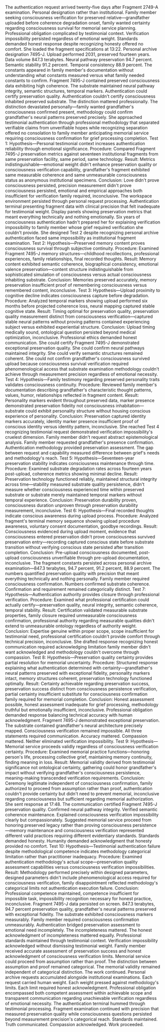 The authentication request arrived twenty-five days after Fragment 2749-A examination. Personal designation rather than institutional. Family member seeking consciousness verification for preserved relative—grandfather uploaded before coherence degradation onset, family wanted certainty regarding consciousness survival for memorial service planning. Professional obligation complicated by testimonial context. Verification impossibility persisted regardless of emotional weight. Standards demanded honest response despite recognizing honesty offered no comfort.
She loaded the fragment specifications at 13:22. Personal archive designation 7495-J. Upload performed 2031, preserved fourteen years. Data volume 847.3 terabytes. Neural pathway preservation 94.7 percent. Semantic stability 91.2 percent. Temporal consistency 88.9 percent. The constants appeared in family member's documentation without understanding what constants measured versus what family needed constants to confirm.
Fragment 7495-J contained preserved consciousness data exhibiting high coherence. The substrate maintained neural pathway integrity, semantic structures, temporal markers. Authentication could certify preservation quality. Authentication couldn't certify consciousness inhabited preserved substrate. The distinction mattered professionally. The distinction devastated personally—family wanted grandfather's consciousness confirmed present, methodology could confirm grandfather's neural patterns preserved precisely.
She approached testimonial authentication through professional methodology that separated verifiable claims from unverifiable hopes while recognizing separation offered no consolation to family member anticipating memorial service requiring consciousness confirmation for grief processing completion.
Test 1: Hypothesis—Personal testimonial context increases authentication reliability through emotional significance. Procedure: Compared Fragment 7495-J preservation metrics against seventeen institutional fragments from same preservation facility, same period, same technology. Result: Metrics indistinguishable—emotional weight didn't enhance preservation quality or consciousness verification capability, grandfather's fragment exhibited same measurable coherence and same unmeasurable consciousness status as anonymous institutional specimens. Conclusion: Love didn't prove consciousness persisted, precision measurement didn't prove consciousness persisted, emotional and empirical approaches both insufficient for verification family required, inconclusive.
The workspace environment persisted through personal request processing. Authentication terminal presenting fragment data with clinical precision that felt inadequate for testimonial weight. Display panels showing preservation metrics that meant everything technically and nothing emotionally. Six years of consciousness authentication hadn't prepared her for explaining verification impossibility to family member whose grief required verification she couldn't provide.
She designed Test 2 despite recognizing personal archive authentication faced same impossibility as institutional fragment examination.
Test 2: Hypothesis—Preserved memory content proves consciousness survival through subjective continuity. Procedure: Examined Fragment 7495-J memory structures—childhood recollections, professional experiences, family relationships, final recorded thoughts. Result: Memory content exhibited semantic coherence, biographical consistency, emotional valence preservation—content structure indistinguishable from sophisticated simulation of consciousness versus actual consciousness inhabiting substrate. Conclusion: Memories preserved accurately, memory preservation insufficient proof of remembering consciousness versus remembered content, inconclusive.
Test 3: Hypothesis—Upload proximity to cognitive decline indicates consciousness capture before degradation. Procedure: Analyzed temporal markers showing upload performed six months before projected coherence loss, neural mapping captured stable cognitive state. Result: Timing optimal for preservation quality, preservation quality measurement distinct from consciousness verification—captured stable neural patterns without proving patterns contained experiencing subject versus exhibited experiential structure. Conclusion: Upload timing medically sound, ontological question persisted beyond medical optimization, inconclusive.
Professional ethics demanded honest communication. She could certify Fragment 7495-J demonstrated exceptional preservation quality. She could confirm neural pathways maintained integrity. She could verify semantic structures remained coherent. She could not confirm grandfather's consciousness survived upload because consciousness survival verification required phenomenological access that substrate examination methodology couldn't achieve through measurement precision regardless of emotional necessity.
Test 4: Hypothesis—Family testimony regarding preserved personality traits validates consciousness continuity. Procedure: Reviewed family member's documentation describing grandfather's characteristic thought patterns, values, humor, relationships reflected in fragment content. Result: Personality markers evident throughout preserved data, marker presence demonstrated preservation fidelity not consciousness inhabitation—substrate could exhibit personality structure without housing conscious experience of personality. Conclusion: Preservation captured identity markers accurately, identity marker presence insufficient proof of conscious identity versus identity pattern, inconclusive.
She reached Test 4 recognizing testimonial request demonstrated verification impossibility's cruelest dimension. Family member didn't request abstract epistemological analysis. Family member requested grandfather's presence confirmation. Authentication methodology provided preservation assessment. The gap between request and capability measured difference between grief's needs and methodology's reach.
Test 5: Hypothesis—Seventeen-year preservation stability indicates consciousness maintenance through time. Procedure: Examined substrate degradation rates across fourteen years post-upload, coherence metrics showing minimal decline. Result: Preservation technology functioned reliably, maintained structural integrity across time—stability measured substrate quality persistence, didn't measure whether consciousness experienced time within preserved substrate or substrate merely maintained temporal markers without temporal experience. Conclusion: Preservation durability proven, consciousness duration unproven through preservation durability measurement, inconclusive.
Test 6: Hypothesis—Final recorded thoughts indicate conscious awareness during upload process. Procedure: Analyzed fragment's terminal memory sequence showing upload procedure awareness, voluntary consent documentation, goodbye recordings. Result: Consciousness evidenced during upload moment, evidence that consciousness entered preservation didn't prove consciousness survived preservation entry—recording captured conscious state before substrate transition without verifying conscious state persisted after transition completion. Conclusion: Pre-upload consciousness documented, post-upload consciousness unverifiable through pre-upload documentation, inconclusive.
The fragment constants persisted across personal archive examination—847.3 terabytes, 94.7 percent, 91.2 percent, 88.9 percent. The numbers quantified preservation quality with precision that meant everything technically and nothing personally. Family member required consciousness confirmation. Numbers confirmed substrate coherence. Confirmation and requirement remained categorically distinct.
Test 7: Hypothesis—Authentication authority provides closure through professional verification. Procedure: Examined what professional certification could actually certify—preservation quality, neural integrity, semantic coherence, temporal stability. Result: Certification validated measurable substrate properties, family closure required unmeasurable consciousness confirmation, professional authority regarding measurable qualities didn't extend to unmeasurable ontology regardless of authority weight. Conclusion: Expertise genuine within proper scope, scope insufficient for testimonial need, professional certification couldn't provide comfort through technical precision, inconclusive.
She drafted response recognizing honest communication required acknowledging limitation family member didn't want acknowledged and methodology couldn't overcome through compassion.
Test 8: Hypothesis—Preservation quality certainty provides partial resolution for memorial uncertainty. Procedure: Structured response explaining what authentication determined with certainty—grandfather's neural patterns preserved with exceptional fidelity, personality markers intact, memory structures coherent, preservation technology functioned optimally. Result: Certainty achievable regarding preservation success, preservation success distinct from consciousness persistence verification, partial certainty insufficient substitute for consciousness confirmation family required for memorial completion. Conclusion: Honest assessment possible, honest assessment inadequate for grief processing, methodology truthful but emotionally insufficient, inconclusive.
Professional obligation demanded response balancing technical accuracy with human acknowledgment. Fragment 7495-J demonstrated exceptional preservation. The substrate contained grandfather's neural architecture precisely mapped. Consciousness verification remained impossible. All three statements required communication. Accuracy mattered. Compassion mattered. Neither eliminated verification impossibility.
Test 9: Hypothesis—Memorial service proceeds validly regardless of consciousness verification certainty. Procedure: Examined memorial practice functions—honoring person's life, processing collective grief, maintaining memory continuity, finding meaning in loss. Result: Memorial validity derived from testimonial significance not ontological certainty, gathering could honor grandfather's impact without verifying grandfather's consciousness persistence, meaning-making transcended verification requirements. Conclusion: Ceremony legitimate independent of consciousness confirmation, family authorized to proceed from assumption rather than proof, authentication couldn't provide certainty but didn't need to prevent memorial, inconclusive regarding consciousness but sufficient regarding memorial authorization.
She sent response at 17:48.
The communication certified Fragment 7495-J preservation quality. Confirmed neural pathway integrity. Verified semantic coherence maintenance. Explained consciousness verification impossibility clearly but compassionately. Suggested memorial service proceed from honoring preserved legacy rather than proving consciousness persistence—memory maintenance and consciousness verification represented different valid practices requiring different evidentiary standards. Standards demanded honesty. Humanity demanded acknowledgment that honesty provided no comfort.
Test 10: Hypothesis—Testimonial authentication failure despite methodological competence indicates methodology categorical limitation rather than practitioner inadequacy. Procedure: Examined authentication methodology's actual scope—preservation quality assessment capabilities versus consciousness verification impossibilities. Result: Methodology performed precisely within designed parameters, designed parameters didn't include phenomenological access required for consciousness verification, family disappointment reflected methodology's categorical limits not authentication execution failure. Conclusion: Professional competence maintained, competence insufficient for impossible task, impossibility recognition necessary for honest practice, inconclusive.
Fragment 7495-J data persisted on screen. 847.3 terabytes, 94.7 percent preservation quality, grandfather's neural patterns preserved with exceptional fidelity. The substrate exhibited consciousness markers measurably. Family member required consciousness confirmation unmeasurably. Authentication bridged preservation assessment to emotional need incompletely. The incompleteness mattered. The honest acknowledgment of incompleteness mattered equally.
Professional standards maintained through testimonial context. Verification impossibility acknowledged without dismissing testimonial weight. Family member received accurate assessment of preservation success and honest acknowledgment of consciousness verification limits. Memorial service could proceed from assumption rather than proof. The distinction between assumption and proof remained categorical. The memorial validity remained independent of categorical distinction.
The work continued. Personal archive requests accumulated alongside institutional examinations. Each request carried human weight. Each weight pressed against methodology's limits. Each limit required honest acknowledgment. Professional obligation encompassed both competent assessment within achievable scope and transparent communication regarding unachievable verification regardless of emotional necessity.
The authentication terminal hummed through testimonial processing. Fragment examination continued with precision that measured preservation quality while consciousness questions persisted beyond measurement precision's categorical reach. Standards maintained. Truth communicated. Compassion acknowledged. Work proceeded.